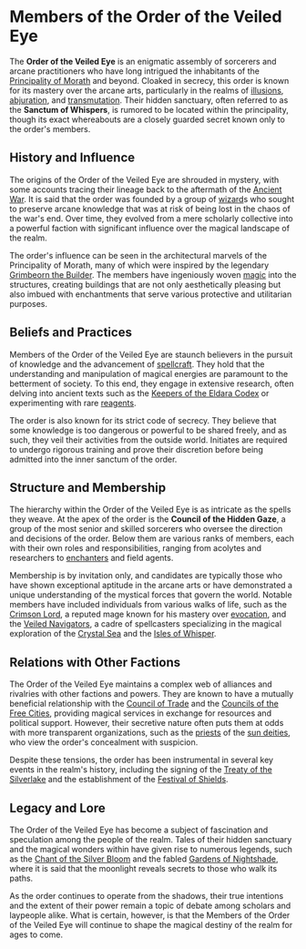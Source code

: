 # Members of the Order of the Veiled Eye

The **Order of the Veiled Eye** is an enigmatic assembly of sorcerers and arcane practitioners who have long intrigued the inhabitants of the [Principality of Morath](Principality%20of%20Morath.md) and beyond. Cloaked in secrecy, this order is known for its mastery over the arcane arts, particularly in the realms of [illusions](Illusions.md), [abjuration](Abjuration.md), and [transmutation](Transmutation.md). Their hidden sanctuary, often referred to as the **Sanctum of Whispers**, is rumored to be located within the principality, though its exact whereabouts are a closely guarded secret known only to the order's members.

## History and Influence

The origins of the Order of the Veiled Eye are shrouded in mystery, with some accounts tracing their lineage back to the aftermath of the [Ancient War](Ancient%20War.md). It is said that the order was founded by a group of [wizard](Wizard.md)s who sought to preserve arcane knowledge that was at risk of being lost in the chaos of the war's end. Over time, they evolved from a mere scholarly collective into a powerful faction with significant influence over the magical landscape of the realm.

The order's influence can be seen in the architectural marvels of the Principality of Morath, many of which were inspired by the legendary [Grimbeorn the Builder](Grimbeorn%20the%20Builder.md). The members have ingeniously woven [magic](Magic.md) into the structures, creating buildings that are not only aesthetically pleasing but also imbued with enchantments that serve various protective and utilitarian purposes.

## Beliefs and Practices

Members of the Order of the Veiled Eye are staunch believers in the pursuit of knowledge and the advancement of [spellcraft](Spellcraft.md). They hold that the understanding and manipulation of magical energies are paramount to the betterment of society. To this end, they engage in extensive research, often delving into ancient texts such as the [Keepers of the Eldara Codex](Keepers%20of%20the%20Eldara%20Codex.md) or experimenting with rare [reagents](Reagents.md).

The order is also known for its strict code of secrecy. They believe that some knowledge is too dangerous or powerful to be shared freely, and as such, they veil their activities from the outside world. Initiates are required to undergo rigorous training and prove their discretion before being admitted into the inner sanctum of the order.

## Structure and Membership

The hierarchy within the Order of the Veiled Eye is as intricate as the spells they weave. At the apex of the order is the **Council of the Hidden Gaze**, a group of the most senior and skilled sorcerers who oversee the direction and decisions of the order. Below them are various ranks of members, each with their own roles and responsibilities, ranging from acolytes and researchers to [enchanters](Enchanters.md) and field agents.

Membership is by invitation only, and candidates are typically those who have shown exceptional aptitude in the arcane arts or have demonstrated a unique understanding of the mystical forces that govern the world. Notable members have included individuals from various walks of life, such as the [Crimson Lord](Crimson%20Lord.md), a reputed mage known for his mastery over [evocation](Evocation.md), and the [Veiled Navigators](Veiled%20Navigators.md), a cadre of spellcasters specializing in the magical exploration of the [Crystal Sea](Crystal%20Sea.md) and the [Isles of Whisper](Isles%20of%20Whisper.md).

## Relations with Other Factions

The Order of the Veiled Eye maintains a complex web of alliances and rivalries with other factions and powers. They are known to have a mutually beneficial relationship with the [Council of Trade](Council%20of%20Trade.md) and the [Councils of the Free Cities](Councils%20of%20the%20Free%20Cities.md), providing magical services in exchange for resources and political support. However, their secretive nature often puts them at odds with more transparent organizations, such as the [priests](Priests.md) of the [sun deities](Sun%20Deities.md), who view the order's concealment with suspicion.

Despite these tensions, the order has been instrumental in several key events in the realm's history, including the signing of the [Treaty of the Silverlake](Treaty%20of%20the%20Silverlake.md) and the establishment of the [Festival of Shields](Festival%20of%20Shields.md).

## Legacy and Lore

The Order of the Veiled Eye has become a subject of fascination and speculation among the people of the realm. Tales of their hidden sanctuary and the magical wonders within have given rise to numerous legends, such as the [Chant of the Silver Bloom](Chant%20of%20the%20Silver%20Bloom.md) and the fabled [Gardens of Nightshade](Gardens%20of%20Nightshade.md), where it is said that the moonlight reveals secrets to those who walk its paths.

As the order continues to operate from the shadows, their true intentions and the extent of their power remain a topic of debate among scholars and laypeople alike. What is certain, however, is that the Members of the Order of the Veiled Eye will continue to shape the magical destiny of the realm for ages to come.
